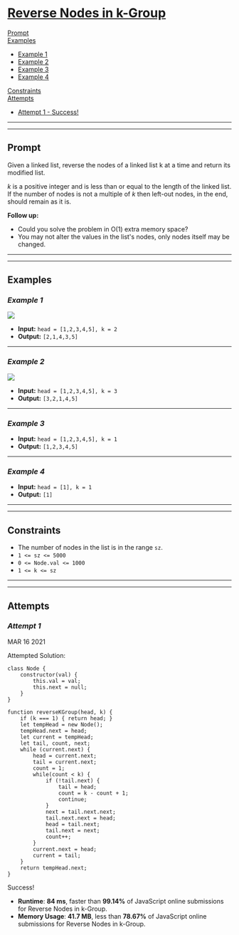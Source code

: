 # [**Reverse Nodes in k-Group**](https://leetcode.com/problems/reverse-nodes-in-k-group/)

[Prompt](#prompt)  
[Examples](#examples)
- [Example 1](#example-1)  
- [Example 2](#example-2)  
- [Example 3](#example-3)  
- [Example 4](#example-4)  

[Constraints](#constraints)  
[Attempts](#attempts)  
- [Attempt 1 - Success!](#attempt-1)

---
---
## **Prompt**
Given a linked list, reverse the nodes of a linked list k at a time and return its modified list.

*k* is a positive integer and is less than or equal to the length of the linked list. If the number of nodes is not a multiple of *k* then left-out nodes, in the end, should remain as it is.

**Follow up:**

- Could you solve the problem in O(1) extra memory space?
- You may not alter the values in the list's nodes, only nodes itself may be changed.

---
---
## **Examples**

### *Example 1*
![](https://assets.leetcode.com/uploads/2020/10/03/reverse_ex1.jpg)

- **Input:** `head = [1,2,3,4,5], k = 2`
- **Output:** `[2,1,4,3,5]`

---
### *Example 2*
![](https://assets.leetcode.com/uploads/2020/10/03/reverse_ex2.jpg)

- **Input:** `head = [1,2,3,4,5], k = 3`
- **Output:** `[3,2,1,4,5]`

---
### *Example 3*

- **Input:** `head = [1,2,3,4,5], k = 1`
- **Output:** `[1,2,3,4,5]`

---
### *Example 4*

- **Input:** `head = [1], k = 1`
- **Output:** `[1]`

---
---
## **Constraints**
- The number of nodes in the list is in the range `sz`.
- `1 <= sz <= 5000`
- `0 <= Node.val <= 1000`
- `1 <= k <= sz`

---   
---
## **Attempts**

### *Attempt 1*
MAR 16 2021

Attempted Solution:
```
class Node {
    constructor(val) {
        this.val = val;
        this.next = null;
    }
}

function reverseKGroup(head, k) {
    if (k === 1) { return head; }
    let tempHead = new Node();
    tempHead.next = head;
    let current = tempHead;
    let tail, count, next;
    while (current.next) {
        head = current.next;
        tail = current.next;
        count = 1;
        while(count < k) {
            if (!tail.next) {
                tail = head;
                count = k - count + 1;
                continue;
            }
            next = tail.next.next;
            tail.next.next = head;
            head = tail.next;
            tail.next = next;
            count++;
        }
        current.next = head;
        current = tail;
    }
    return tempHead.next;
}
```

Success!

- **Runtime**: **84 ms**, faster than **99.14%** of JavaScript online submissions for Reverse Nodes in k-Group.
- **Memory Usage**: **41.7 MB**, less than **78.67%** of JavaScript online submissions for Reverse Nodes in k-Group.

